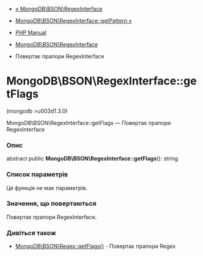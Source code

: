 - [«
MongoDB\BSON\RegexInterface](class.mongodb-bson-regexinterface.md)
- [MongoDB\BSON\RegexInterface::getPattern
»](mongodb-bson-regexinterface.getpattern.md)

- [PHP Manual](index.md)
- [MongoDB\BSON\RegexInterface](class.mongodb-bson-regexinterface.md)
- Повертає прапори RegexInterface

# MongoDB\BSON\RegexInterface::getFlags

(mongodb \>u003d1.3.0)

MongoDB\BSON\RegexInterface::getFlags — Повертає прапори RegexInterface

### Опис

abstract public **MongoDB\BSON\RegexInterface::getFlags**(): string

### Список параметрів

Ця функція не має параметрів.

### Значення, що повертаються

Повертає прапори RegexInterface.

### Дивіться також

- [MongoDB\BSON\Regex::getFlags()](mongodb-bson-regex.getflags.md) -
Повертає прапори Regex
